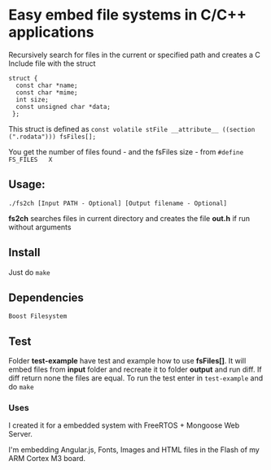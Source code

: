 # Easy embed file systems in C/C++ applications

Recursively search for files in the current or specified path and creates a C Include file with the struct

```
struct {
  const char *name; 
  const char *mime; 
  int size; 
  const unsigned char *data;
 };
```

This struct is defined as `const volatile stFile __attribute__ ((section (".rodata"))) fsFiles[];`

You get the number of files found - and the fsFiles size - from `#define FS_FILES	X`

## Usage:
```
./fs2ch [Input PATH - Optional] [Output filename - Optional]
```

**fs2ch** searches files in current directory and creates the file **out.h** if run without  arguments

## Install
Just do `make` 

## Dependencies
`Boost Filesystem`

## Test
Folder **test-example** have test and example how to use **fsFiles[]**. It 
will embed files from **input** folder and recreate it to folder 
**output** and run diff. If diff return none the files are equal.
To run the test enter in `test-example` and do `make`

### Uses
I created it for a embedded system with FreeRTOS + Mongoose Web Server. 

I'm embedding Angular.js, Fonts, Images and HTML files in the Flash of my ARM Cortex M3 board. 

